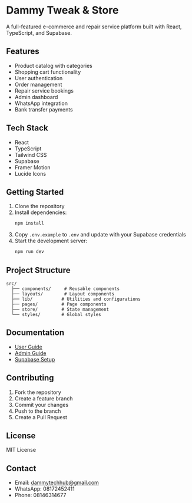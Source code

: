 # Dammy Tweak & Store

A full-featured e-commerce and repair service platform built with React, TypeScript, and Supabase.

## Features

- Product catalog with categories
- Shopping cart functionality
- User authentication
- Order management
- Repair service bookings
- Admin dashboard
- WhatsApp integration
- Bank transfer payments

## Tech Stack

- React
- TypeScript
- Tailwind CSS
- Supabase
- Framer Motion
- Lucide Icons

## Getting Started

1. Clone the repository
2. Install dependencies:
   ```bash
   npm install
   ```
3. Copy `.env.example` to `.env` and update with your Supabase credentials
4. Start the development server:
   ```bash
   npm run dev
   ```

## Project Structure

```
src/
  ├── components/     # Reusable components
  ├── layouts/        # Layout components
  ├── lib/           # Utilities and configurations
  ├── pages/         # Page components
  ├── store/         # State management
  └── styles/        # Global styles
```

## Documentation

- [User Guide](docs/user-guide.md)
- [Admin Guide](docs/admin-guide.md)
- [Supabase Setup](docs/supabase-setup.md)

## Contributing

1. Fork the repository
2. Create a feature branch
3. Commit your changes
4. Push to the branch
5. Create a Pull Request

## License

MIT License

## Contact

- Email: dammytechhub@gmail.com
- WhatsApp: 08172452411
- Phone: 08146314677